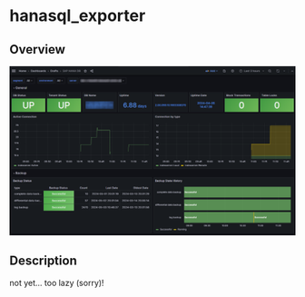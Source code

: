 # hanasql_exporter

## Overview

![dashboard overview](./screenshots/screenshot_hanadb_dashboard_general.png)

## Description

not yet... too lazy (sorry)!